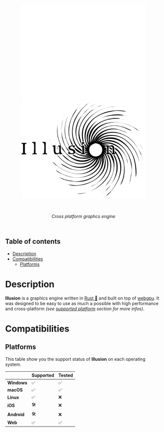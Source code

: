 <p align="center">
<img width=400 src="./res/Illusion-logo-white.png#gh-dark-mode-only">
<img width=400 src="./res/Illusion-logo-black.png#gh-light-mode-only">
</p>

<br />
<p align="center"><i>Cross platform graphcs engine</i></p>

<br />


## Table of contents

- [Description](#description)
- [Compatibilities](#compatibilities)
  - [Platforms](#platforms)

# Description
**Illusion** is a graphics engine written in [Rust 🦀](https://www.rust-lang.org/) and built on top of [webgpu](https://github.com/gfx-rs/wgpu). It was designed to be easy to use as much a possible with high performance and cross-platform *(see [supported platform](#platforms) section for more infos)*.

# Compatibilities

## Platforms

This table show you the support status of **Illusion** on each operating system.

|               | Supported | Tested  |
| ------------- | --------- | ------- |
| **Windows**   |   ✅      |  ✅     |
| **macOS**     |   ✅      |  ✅     |
| **Linux**     |   ✅      |  ❌     |
| **iOS**       |   🛠️      |  ❌     |
| **Android**   |   🛠️      |  ❌     |
| **Web**       |   ✅      |  ✅     |